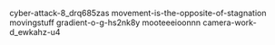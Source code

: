 cyber-attack-8_drq685zas
movement-is-the-opposite-of-stagnation
movingstuff
gradient-o-g-hs2nk8y
mooteeeioonnn
camera-work-d_ewkahz-u4